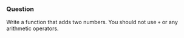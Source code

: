 ### Question

Write a function that adds two numbers. You should not use `+` or any arithmetic operators.
